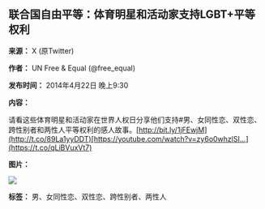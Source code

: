 ## 联合国自由平等：体育明星和活动家支持LGBT+平等权利

**来源：** X (原Twitter)

**作者：** UN Free & Equal (@free_equal)

**发布时间：** 2014年4月22日 晚上9:30

**内容：**

请看这些体育明星和活动家在世界人权日分享他们支持#男、女同性恋、双性恋、跨性别者和两性人平等权利的感人故事。[http://bit.ly/1jFEwjM](http://t.co/89La1yyDDT)[https://youtube.com/watch?v=zy6o0whzlSI…](https://t.co/qLiBVuxVt7)

**图片：**

![](https://pbs.twimg.com/profile_images/921370331692044288/kks6WtVS_normal.jpg)

**标签：** 男、女同性恋、双性恋、跨性别者、两性人
